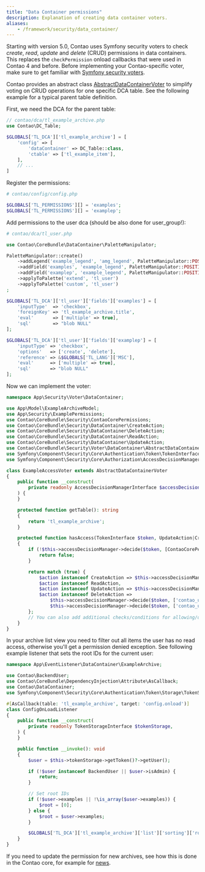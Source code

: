 ```yaml
---
title: "Data Container permissions"
description: Explanation of creating data container voters.
aliases:
    - /framework/security/data_container/
---
```


Starting with version 5.0, Contao uses Symfony security voters to check _create_, _read_, _update_ and _delete_ (CRUD) permissions in data containers. This replaces the `checkPermission` onload callbacks that were used in Contao 4 and before. Before implementing your Contao-specific voter, make sure to get familiar with [Symfony security voters](https://symfony.com/doc/current/security/voters.html).

Contao provides an abstract class [AbstractDataContainerVoter](https://github.com/contao/contao/blob/5.3/core-bundle/src/Security/Voter/DataContainer/AbstractDataContainerVoter.php) to simplify voting on CRUD operations for one specific DCA table. See the following example for a typical parent table definition.

First, we need the DCA for the parent table:

```php
// contao/dca/tl_example_archive.php
use Contao\DC_Table;

$GLOBALS['TL_DCA']['tl_example_archive'] = [
    'config' => [
        'dataContainer' => DC_Table::class,
        'ctable' => ['tl_example_item'],
    ],
    // ...
]
```

Register the permissions:
```php
# contao/config/config.php

$GLOBALS['TL_PERMISSIONS'][] = 'examples';
$GLOBALS['TL_PERMISSIONS'][] = 'examplep';
```

Add permissions to the user dca (should be also done for user_group!):
```php
# contao/dca/tl_user.php

use Contao\CoreBundle\DataContainer\PaletteManipulator;

PaletteManipulator::create()
    ->addLegend('example_legend', 'amg_legend', PaletteManipulator::POSITION_AFTER)
    ->addField('examples', 'example_legend', PaletteManipulator::POSITION_APPEND)
    ->addField('examplep', 'example_legend', PaletteManipulator::POSITION_APPEND)
    ->applyToPalette('extend', 'tl_user')
    ->applyToPalette('custom', 'tl_user')
;

$GLOBALS['TL_DCA']['tl_user']['fields']['examples'] = [
    'inputType'  => 'checkbox',
    'foreignKey' => 'tl_example_archive.title',
    'eval'       => ['multiple' => true],
    'sql'        => "blob NULL"
];

$GLOBALS['TL_DCA']['tl_user']['fields']['examplep'] = [
    'inputType' => 'checkbox',
    'options'   => ['create', 'delete'],
    'reference' => &$GLOBALS['TL_LANG']['MSC'],
    'eval'      => ['multiple' => true],
    'sql'       => "blob NULL"
];
```

Now we can implement the voter:
```php
namespace App\Security\Voter\DataContainer;

use App\Model\ExampleArchiveModel;
use App\Security\ExamplePermissions;
use Contao\CoreBundle\Security\ContaoCorePermissions;
use Contao\CoreBundle\Security\DataContainer\CreateAction;
use Contao\CoreBundle\Security\DataContainer\DeleteAction;
use Contao\CoreBundle\Security\DataContainer\ReadAction;
use Contao\CoreBundle\Security\DataContainer\UpdateAction;
use Contao\CoreBundle\Security\Voter\DataContainer\AbstractDataContainerVoter;
use Symfony\Component\Security\Core\Authentication\Token\TokenInterface;
use Symfony\Component\Security\Core\Authorization\AccessDecisionManagerInterface;

class ExampleAccessVoter extends AbstractDataContainerVoter
{
    public function __construct(
        private readonly AccessDecisionManagerInterface $accessDecisionManager
    ) {
    }

    protected function getTable(): string
    {
        return 'tl_example_archive';
    }

    protected function hasAccess(TokenInterface $token, UpdateAction|CreateAction|ReadAction|DeleteAction $action): bool
    {
        if (!$this->accessDecisionManager->decide($token, [ContaoCorePermissions::USER_CAN_ACCESS_MODULE], 'example')) {
            return false;
        }

        return match (true) {
            $action instanceof CreateAction => $this->accessDecisionManager->decide($token, ['contao_user.examplep.create']),
            $action instanceof ReadAction,
            $action instanceof UpdateAction => $this->accessDecisionManager->decide($token, ['contao_user.examples'], $action->getCurrentId()),
            $action instanceof DeleteAction => 
                $this->accessDecisionManager->decide($token, ['contao_user.examples'], $action->getCurrentId()) && 
                $this->accessDecisionManager->decide($token, ['contao_user.examplep.delete']),
        };
        // You can also add additional checks/conditions for allowing/disallowing actions here, if your code requires it.
    }
}
```

In your archive list view you need to filter out all items the user has no read access, otherwise you'll get a permission denied exception.
See following example listener that sets the root IDs for the current user:

```php
namespace App\EventListener\DataContainer\ExampleArchive;

use Contao\BackendUser;
use Contao\CoreBundle\DependencyInjection\Attribute\AsCallback;
use Contao\DataContainer;
use Symfony\Component\Security\Core\Authentication\Token\Storage\TokenStorageInterface;

#[AsCallback(table: 'tl_example_archive', target: 'config.onload')]
class ConfigOnLoadListener
{
    public function __construct(
        private readonly TokenStorageInterface $tokenStorage,
    ) {
    }

    public function __invoke(): void
    {
        $user = $this->tokenStorage->getToken()?->getUser();

        if (!$user instanceof BackendUser || $user->isAdmin) {
            return;
        }

        // Set root IDs
        if (!$user->examples || !\is_array($user->examples)) {
            $root = [0];
        } else {
            $root = $user->examples;
        }

        $GLOBALS['TL_DCA']['tl_example_archive']['list']['sorting']['root'] = $root;
    }
}
```

If you need to update the permission for new archives, 
see how this is done in the Contao core, for example for [news](https://github.com/contao/contao/blob/5.3/news-bundle/contao/dca/tl_news_archive.php#L172).